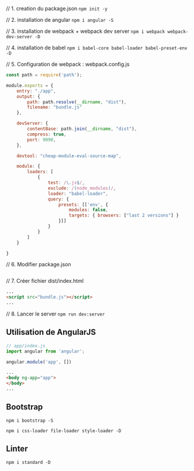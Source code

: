 // 1. creation du package.json
```npm init -y```

// 2. installation de angular
```npm i angular -S```

// 3. installation de webpack + webpack dev server
```npm i webpack webpack-dev-server -D```

// 4. installation de babel
```npm i babel-core babel-loader babel-preset-env -D```

// 5. Configuration de webpack : webpack.config.js
```js
const path = require('path');

module.exports = {
    entry: "./app",
    output: {
        path: path.resolve(__dirname, "dist"),
        filename: "bundle.js"
    },

    devServer: {
        contentBase: path.join(__dirname, "dist"),
        compress: true,
        port: 9090,
    },

	devtool: "cheap-module-eval-source-map",

    module: {
        loaders: [
            {
                test: /\.js$/,
                exclude: /(node_modules)/,
                loader: "babel-loader",
                query: {
                    presets: [['env', { 
                        modules: false,
                        targets: { browsers: ["last 2 versions"] }
                    }]]
                }
            }
        ]
    }

}
```

// 6. Modifier package.json
```json

```

// 7. Créer fichier dist/index.html
```html
...
<script src="bundle.js"></script>
...
```

// 8. Lancer le server
```npm run dev:server```


## Utilisation de AngularJS

```js
// app/index.js
import angular from 'angular';

angular.module('app', [])
```

```html
...
<body ng-app="app">
</body>
...
```
## Bootstrap

`npm i bootstrap -S`

`npm i css-loader file-loader style-loader -D`

## Linter

`npm i standard -D`